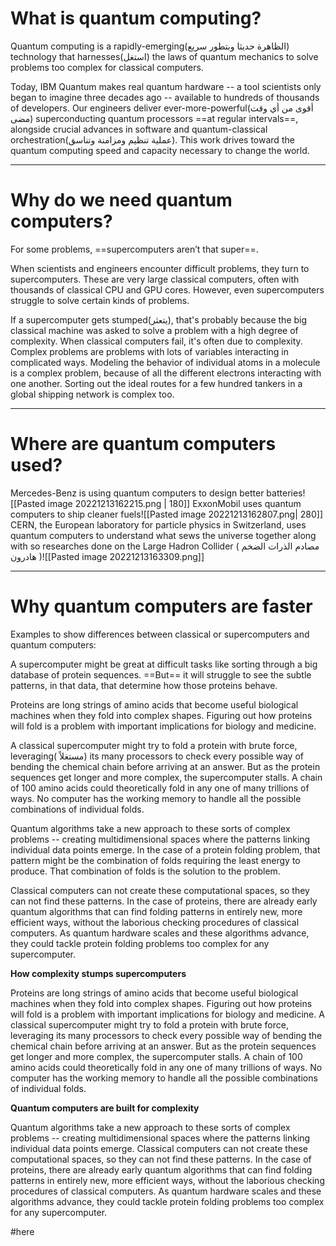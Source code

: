 # What is quantum computing?
Quantum computing is a rapidly-emerging(الظاهرة حديثا وبتطور سريع) technology that harnesses(استغل) the laws of quantum mechanics to solve problems too complex for classical computers. 

Today, IBM Quantum makes real quantum hardware -- a tool scientists only began to imagine three decades ago -- available to hundreds of thousands of developers. Our engineers deliver ever-more-powerful(أقوى من أي وقت مضى) superconducting quantum processors ==at regular intervals==, alongside crucial advances in software and quantum-classical orchestration(عملية تنظيم ومزامنة وتناسق). This work drives toward the quantum computing speed and capacity necessary to change the world.

---

# Why do we need quantum computers?
For some problems, ==supercomputers aren’t that super==.

When scientists and engineers encounter difficult problems, they turn to supercomputers. These are very large classical computers, often with thousands of classical CPU and GPU cores. However, even supercomputers struggle to solve certain kinds of problems.

If a supercomputer gets stumped(يتعثر), that's probably because the big classical machine was asked to solve a problem with a high degree of complexity. When classical computers fail, it's often due to complexity. Complex problems are problems with lots of variables interacting in complicated ways. Modeling the behavior of individual atoms in a molecule is a complex problem, because of all the different electrons interacting with one another. Sorting out the ideal routes for a few hundred tankers in a global shipping network is complex too.

---
# Where are quantum computers used?

Mercedes-Benz is using quantum computers to design better batteries![[Pasted image 20221213162215.png | 180]]
ExxonMobil uses quantum computers to ship cleaner fuels![[Pasted image 20221213162807.png| 280]]
CERN, the European laboratory for particle physics in Switzerland, uses quantum computers to understand what sews the universe together along with so researches done on the Large Hadron Collider ( مصادم الذرات الضخم هادرون )![[Pasted image 20221213163309.png]]


---

# Why quantum computers are faster
Examples to show differences between classical or supercomputers and quantum computers:

A supercomputer might be great at difficult tasks like sorting through a big database of protein sequences. ==But== it will struggle to see the subtle patterns, in that data, that determine how those proteins behave.

Proteins are long strings of amino acids that become useful biological machines when they fold into complex shapes. Figuring out how proteins will fold is a problem with important implications for biology and medicine. 

A classical supercomputer might try to fold a protein with brute force, leveraging( مستغلاً) its many processors to check every possible way of bending the chemical chain before arriving at an answer. But as the protein sequences get longer and more complex, the supercomputer stalls. A chain of 100 amino acids could theoretically fold in any one of many trillions of ways. No computer has the working memory to handle all the possible combinations of individual folds.

Quantum algorithms take a new approach to these sorts of complex problems -- creating multidimensional spaces where the patterns linking individual data points emerge. In the case of a protein folding problem, that pattern might be the combination of folds requiring the least energy to produce. That combination of folds is the solution to the problem.

Classical computers can not create these computational spaces, so they can not find these patterns. In the case of proteins, there are already early quantum algorithms that can find folding patterns in entirely new, more efficient ways, without the laborious checking procedures of classical computers. As quantum hardware scales and these algorithms advance, they could tackle protein folding problems too complex for any supercomputer.

**How complexity stumps supercomputers**

Proteins are long strings of amino acids that become useful biological machines when they fold into complex shapes. Figuring out how proteins will fold is a problem with important implications for biology and medicine. A classical supercomputer might try to fold a protein with brute force, leveraging its many processors to check every possible way of bending the chemical chain before arriving at an answer. But as the protein sequences get longer and more complex, the supercomputer stalls. A chain of 100 amino acids could theoretically fold in any one of many trillions of ways. No computer has the working memory to handle all the possible combinations of individual folds.

**Quantum computers are built for complexity**

Quantum algorithms take a new approach to these sorts of complex problems -- creating multidimensional spaces where the patterns linking individual data points emerge. Classical computers can not create these computational spaces, so they can not find these patterns. In the case of proteins, there are already early quantum algorithms that can find folding patterns in entirely new, more efficient ways, without the laborious checking procedures of classical computers. As quantum hardware scales and these algorithms advance, they could tackle protein folding problems too complex for any supercomputer.

#here 